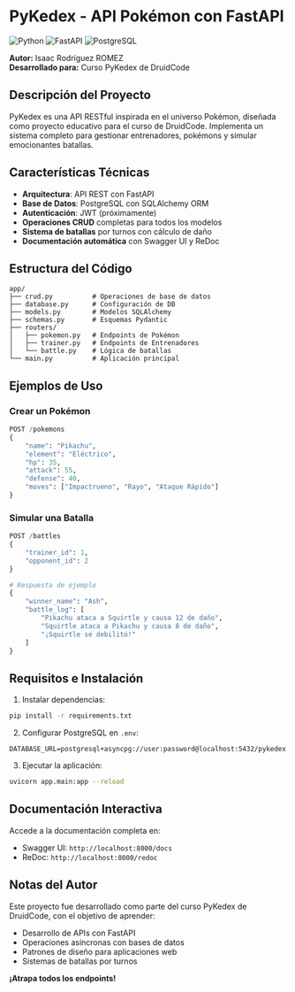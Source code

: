 # PyKedex - API Pokémon con FastAPI

![Python](https://img.shields.io/badge/python-3.9+-blue.svg)
![FastAPI](https://img.shields.io/badge/FastAPI-0.68.0-green.svg)
![PostgreSQL](https://img.shields.io/badge/PostgreSQL-13-blue.svg)

**Autor:** Isaac Rodríguez ROMEZ  
**Desarrollado para:** Curso PyKedex de DruidCode

## Descripción del Proyecto

PyKedex es una API RESTful inspirada en el universo Pokémon, diseñada como proyecto educativo para el curso de DruidCode. Implementa un sistema completo para gestionar entrenadores, pokémons y simular emocionantes batallas.

## Características Técnicas

- **Arquitectura**: API REST con FastAPI
- **Base de Datos**: PostgreSQL con SQLAlchemy ORM
- **Autenticación**: JWT (próximamente)
- **Operaciones CRUD** completas para todos los modelos
- **Sistema de batallas** por turnos con cálculo de daño
- **Documentación automática** con Swagger UI y ReDoc

## Estructura del Código

```
app/
├── crud.py          # Operaciones de base de datos
├── database.py      # Configuración de DB
├── models.py        # Modelos SQLAlchemy
├── schemas.py       # Esquemas Pydantic
├── routers/
│   ├── pokemon.py   # Endpoints de Pokémon
│   ├── trainer.py   # Endpoints de Entrenadores
│   └── battle.py    # Lógica de batallas
└── main.py          # Aplicación principal
```

## Ejemplos de Uso

### Crear un Pokémon
```python
POST /pokemons
{
    "name": "Pikachu",
    "element": "Eléctrico",
    "hp": 35,
    "attack": 55,
    "defense": 40,
    "moves": ["Impactrueno", "Rayo", "Ataque Rápido"]
}
```

### Simular una Batalla
```python
POST /battles
{
    "trainer_id": 1,
    "opponent_id": 2
}

# Respuesta de ejemplo
{
    "winner_name": "Ash",
    "battle_log": [
        "Pikachu ataca a Squirtle y causa 12 de daño",
        "Squirtle ataca a Pikachu y causa 8 de daño",
        "¡Squirtle se debilitó!"
    ]
}
```

## Requisitos e Instalación

1. Instalar dependencias:
```bash
pip install -r requirements.txt
```

2. Configurar PostgreSQL en `.env`:
```
DATABASE_URL=postgresql+asyncpg://user:password@localhost:5432/pykedex
```

3. Ejecutar la aplicación:
```bash
uvicorn app.main:app --reload
```

## Documentación Interactiva

Accede a la documentación completa en:
- Swagger UI: `http://localhost:8000/docs`
- ReDoc: `http://localhost:8000/redoc`

## Notas del Autor

Este proyecto fue desarrollado como parte del curso PyKedex de DruidCode, con el objetivo de aprender:
- Desarrollo de APIs con FastAPI
- Operaciones asíncronas con bases de datos
- Patrones de diseño para aplicaciones web
- Sistemas de batallas por turnos

**¡Atrapa todos los endpoints!**
